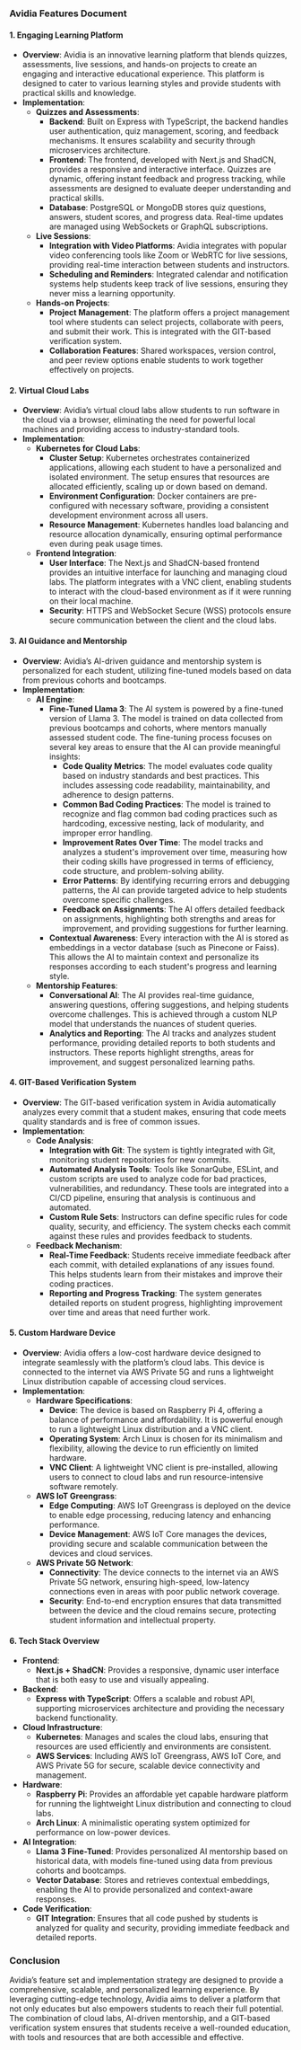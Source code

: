 ### Avidia Features Document

#### 1. **Engaging Learning Platform**
   - **Overview**: Avidia is an innovative learning platform that blends quizzes, assessments, live sessions, and hands-on projects to create an engaging and interactive educational experience. This platform is designed to cater to various learning styles and provide students with practical skills and knowledge.
   - **Implementation**:
     - **Quizzes and Assessments**:
       - **Backend**: Built on Express with TypeScript, the backend handles user authentication, quiz management, scoring, and feedback mechanisms. It ensures scalability and security through microservices architecture.
       - **Frontend**: The frontend, developed with Next.js and ShadCN, provides a responsive and interactive interface. Quizzes are dynamic, offering instant feedback and progress tracking, while assessments are designed to evaluate deeper understanding and practical skills.
       - **Database**: PostgreSQL or MongoDB stores quiz questions, answers, student scores, and progress data. Real-time updates are managed using WebSockets or GraphQL subscriptions.
     - **Live Sessions**:
       - **Integration with Video Platforms**: Avidia integrates with popular video conferencing tools like Zoom or WebRTC for live sessions, providing real-time interaction between students and instructors.
       - **Scheduling and Reminders**: Integrated calendar and notification systems help students keep track of live sessions, ensuring they never miss a learning opportunity.
     - **Hands-on Projects**:
       - **Project Management**: The platform offers a project management tool where students can select projects, collaborate with peers, and submit their work. This is integrated with the GIT-based verification system.
       - **Collaboration Features**: Shared workspaces, version control, and peer review options enable students to work together effectively on projects.

#### 2. **Virtual Cloud Labs**
   - **Overview**: Avidia’s virtual cloud labs allow students to run software in the cloud via a browser, eliminating the need for powerful local machines and providing access to industry-standard tools.
   - **Implementation**:
     - **Kubernetes for Cloud Labs**:
       - **Cluster Setup**: Kubernetes orchestrates containerized applications, allowing each student to have a personalized and isolated environment. The setup ensures that resources are allocated efficiently, scaling up or down based on demand.
       - **Environment Configuration**: Docker containers are pre-configured with necessary software, providing a consistent development environment across all users.
       - **Resource Management**: Kubernetes handles load balancing and resource allocation dynamically, ensuring optimal performance even during peak usage times.
     - **Frontend Integration**:
       - **User Interface**: The Next.js and ShadCN-based frontend provides an intuitive interface for launching and managing cloud labs. The platform integrates with a VNC client, enabling students to interact with the cloud-based environment as if it were running on their local machine.
       - **Security**: HTTPS and WebSocket Secure (WSS) protocols ensure secure communication between the client and the cloud labs.

#### 3. **AI Guidance and Mentorship**
   - **Overview**: Avidia’s AI-driven guidance and mentorship system is personalized for each student, utilizing fine-tuned models based on data from previous cohorts and bootcamps.
   - **Implementation**:
     - **AI Engine**:
       - **Fine-Tuned Llama 3**: The AI system is powered by a fine-tuned version of Llama 3. The model is trained on data collected from previous bootcamps and cohorts, where mentors manually assessed student code. The fine-tuning process focuses on several key areas to ensure that the AI can provide meaningful insights:
         - **Code Quality Metrics**: The model evaluates code quality based on industry standards and best practices. This includes assessing code readability, maintainability, and adherence to design patterns.
         - **Common Bad Coding Practices**: The model is trained to recognize and flag common bad coding practices such as hardcoding, excessive nesting, lack of modularity, and improper error handling.
         - **Improvement Rates Over Time**: The model tracks and analyzes a student's improvement over time, measuring how their coding skills have progressed in terms of efficiency, code structure, and problem-solving ability.
         - **Error Patterns**: By identifying recurring errors and debugging patterns, the AI can provide targeted advice to help students overcome specific challenges.
         - **Feedback on Assignments**: The AI offers detailed feedback on assignments, highlighting both strengths and areas for improvement, and providing suggestions for further learning.
       - **Contextual Awareness**: Every interaction with the AI is stored as embeddings in a vector database (such as Pinecone or Faiss). This allows the AI to maintain context and personalize its responses according to each student's progress and learning style.
     - **Mentorship Features**:
       - **Conversational AI**: The AI provides real-time guidance, answering questions, offering suggestions, and helping students overcome challenges. This is achieved through a custom NLP model that understands the nuances of student queries.
       - **Analytics and Reporting**: The AI tracks and analyzes student performance, providing detailed reports to both students and instructors. These reports highlight strengths, areas for improvement, and suggest personalized learning paths.

#### 4. **GIT-Based Verification System**
   - **Overview**: The GIT-based verification system in Avidia automatically analyzes every commit that a student makes, ensuring that code meets quality standards and is free of common issues.
   - **Implementation**:
     - **Code Analysis**:
       - **Integration with Git**: The system is tightly integrated with Git, monitoring student repositories for new commits.
       - **Automated Analysis Tools**: Tools like SonarQube, ESLint, and custom scripts are used to analyze code for bad practices, vulnerabilities, and redundancy. These tools are integrated into a CI/CD pipeline, ensuring that analysis is continuous and automated.
       - **Custom Rule Sets**: Instructors can define specific rules for code quality, security, and efficiency. The system checks each commit against these rules and provides feedback to students.
     - **Feedback Mechanism**:
       - **Real-Time Feedback**: Students receive immediate feedback after each commit, with detailed explanations of any issues found. This helps students learn from their mistakes and improve their coding practices.
       - **Reporting and Progress Tracking**: The system generates detailed reports on student progress, highlighting improvement over time and areas that need further work.

#### 5. **Custom Hardware Device**
   - **Overview**: Avidia offers a low-cost hardware device designed to integrate seamlessly with the platform’s cloud labs. This device is connected to the internet via AWS Private 5G and runs a lightweight Linux distribution capable of accessing cloud services.
   - **Implementation**:
     - **Hardware Specifications**:
       - **Device**: The device is based on Raspberry Pi 4, offering a balance of performance and affordability. It is powerful enough to run a lightweight Linux distribution and a VNC client.
       - **Operating System**: Arch Linux is chosen for its minimalism and flexibility, allowing the device to run efficiently on limited hardware.
       - **VNC Client**: A lightweight VNC client is pre-installed, allowing users to connect to cloud labs and run resource-intensive software remotely.
     - **AWS IoT Greengrass**:
       - **Edge Computing**: AWS IoT Greengrass is deployed on the device to enable edge processing, reducing latency and enhancing performance.
       - **Device Management**: AWS IoT Core manages the devices, providing secure and scalable communication between the devices and cloud services.
     - **AWS Private 5G Network**:
       - **Connectivity**: The device connects to the internet via an AWS Private 5G network, ensuring high-speed, low-latency connections even in areas with poor public network coverage.
       - **Security**: End-to-end encryption ensures that data transmitted between the device and the cloud remains secure, protecting student information and intellectual property.

#### 6. **Tech Stack Overview**
   - **Frontend**:
     - **Next.js + ShadCN**: Provides a responsive, dynamic user interface that is both easy to use and visually appealing.
   - **Backend**:
     - **Express with TypeScript**: Offers a scalable and robust API, supporting microservices architecture and providing the necessary backend functionality.
   - **Cloud Infrastructure**:
     - **Kubernetes**: Manages and scales the cloud labs, ensuring that resources are used efficiently and environments are consistent.
     - **AWS Services**: Including AWS IoT Greengrass, AWS IoT Core, and AWS Private 5G for secure, scalable device connectivity and management.
   - **Hardware**:
     - **Raspberry Pi**: Provides an affordable yet capable hardware platform for running the lightweight Linux distribution and connecting to cloud labs.
     - **Arch Linux**: A minimalistic operating system optimized for performance on low-power devices.
   - **AI Integration**:
     - **Llama 3 Fine-Tuned**: Provides personalized AI mentorship based on historical data, with models fine-tuned using data from previous cohorts and bootcamps.
     - **Vector Database**: Stores and retrieves contextual embeddings, enabling the AI to provide personalized and context-aware responses.
   - **Code Verification**:
     - **GIT Integration**: Ensures that all code pushed by students is analyzed for quality and security, providing immediate feedback and detailed reports.

### Conclusion

Avidia’s feature set and implementation strategy are designed to provide a comprehensive, scalable, and personalized learning experience. By leveraging cutting-edge technology, Avidia aims to deliver a platform that not only educates but also empowers students to reach their full potential. The combination of cloud labs, AI-driven mentorship, and a GIT-based verification system ensures that students receive a well-rounded education, with tools and resources that are both accessible and effective.
